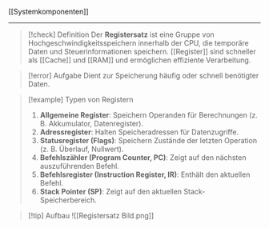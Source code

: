 [[Systemkomponenten]]

---

> [!check] Definition
> Der **Registersatz** ist eine Gruppe von Hochgeschwindigkeitsspeichern innerhalb der CPU, die temporäre Daten und Steuerinformationen speichern.
> [[Register]] sind schneller als [[Cache]] und [[RAM]] und ermöglichen effiziente Verarbeitung.

> [!error] Aufgabe
> Dient zur Speicherung häufig oder schnell benötigter Daten.

> [!example] Typen von Registern
> 1. **Allgemeine Register**: Speichern Operanden für Berechnungen (z. B. Akkumulator, Datenregister).
> 2. **Adressregister**: Halten Speicheradressen für Datenzugriffe.
> 3. **Statusregister (Flags)**: Speichern Zustände der letzten Operation (z. B. Überlauf, Nullwert).
> 4. **Befehlszähler (Program Counter, PC)**: Zeigt auf den nächsten auszuführenden Befehl.
> 5. **Befehlsregister (Instruction Register, IR)**: Enthält den aktuellen Befehl.
> 6. **Stack Pointer (SP)**: Zeigt auf den aktuellen Stack-Speicherbereich.

> [!tip] Aufbau
> ![[Registersatz Bild.png]]
